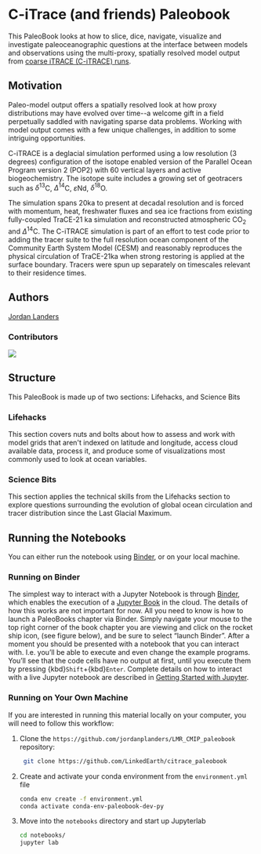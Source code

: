 # C-iTrace (and friends) Paleobook

This PaleoBook looks at how to slice, dice, navigate, visualize and investigate paleoceanographic questions at the interface between models and observations using the multi-proxy, spatially resolved model output from [coarse iTRACE (C-iTRACE) runs](https://sites.google.com/colorado.edu/citrace). 

## Motivation

Paleo-model output offers a spatially resolved look at how proxy distributions may have evolved over time--a welcome gift in a field perpetually saddled with navigating sparse data problems. Working with model output comes with a few unique challenges, in addition to some intriguing opportunities. 

C-iTRACE is a deglacial simulation performed using a low resolution (3 degrees) configuration of the isotope enabled version of the Parallel Ocean Program version 2 (POP2) with 60 vertical layers and active biogeochemistry. The isotope suite includes a growing set of geotracers such as $\delta^{13}$C, $\Delta^{14}$C, $\varepsilon$Nd, $\delta^{18}$O. 

The simulation spans 20ka to present at decadal resolution and is forced with momentum, heat, freshwater fluxes and sea ice fractions from existing fully-coupled TraCE-21 ka simulation and reconstructed atmospheric CO$_2$ and $\Delta^{14}$C. The C-iTRACE simulation is part of an effort to test code prior to adding the tracer suite to the full resolution ocean component of the Community Earth System Model (CESM) and reasonably reproduces the physical circulation of TraCE-21ka when strong restoring is applied at the surface boundary. Tracers were spun up separately on timescales relevant to their residence times.

## Authors

[Jordan Landers](@jordanplanders)

### Contributors

<a href="https://github.com/linked.earth/citrace_paleobook/graphs/contributors">
  <img src="https://contrib.rocks/image?repo=linked.earth/citrace_paleobook" />
</a>

## Structure

This PaleoBook is made up of two sections: Lifehacks, and Science Bits

### Lifehacks

This section covers nuts and bolts about how to assess and work with model grids that aren't indexed on latitude and longitude, access cloud available data, process it, and produce some of visualizations most commonly used to look at ocean variables.

### Science Bits

This section applies the technical skills from the Lifehacks section to explore questions surrounding the evolution of global ocean circulation and tracer distribution since the Last Glacial Maximum. 

## Running the Notebooks

You can either run the notebook using [Binder](https://mybinder.org/), or on your local machine.

### Running on Binder

The simplest way to interact with a Jupyter Notebook is through
[Binder](https://mybinder.org/), which enables the execution of a
[Jupyter Book](https://jupyterbook.org) in the cloud. The details of how this works are not
important for now. All you need to know is how to launch a PaleoBooks chapter via Binder. Simply navigate your mouse to
the top right corner of the book chapter you are viewing and click
on the rocket ship icon, (see figure below), and be sure to select
“launch Binder”. After a moment you should be presented with a
notebook that you can interact with. I.e. you’ll be able to execute
and even change the example programs. You’ll see that the code cells
have no output at first, until you execute them by pressing
{kbd}`Shift`\+{kbd}`Enter`. Complete details on how to interact with
a live Jupyter notebook are described in [Getting Started with
Jupyter](https://foundations.projectpythia.org/foundations/getting-started-jupyter.html).

### Running on Your Own Machine

If you are interested in running this material locally on your computer, you will need to follow this workflow:

1. Clone the `https://github.com/jordanplanders/LMR_CMIP_paleobook` repository:

   ```bash
    git clone https://github.com/LinkedEarth/citrace_paleobook
   ```

1. Create and activate your conda environment from the `environment.yml` file
   ```bash
   conda env create -f environment.yml
   conda activate conda-env-paleobook-dev-py
   ```
1. Move into the `notebooks` directory and start up Jupyterlab
   ```bash
   cd notebooks/
   jupyter lab
   ```
